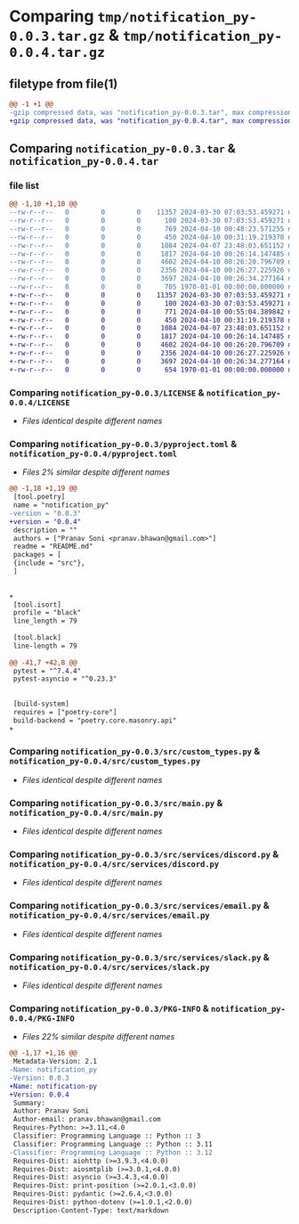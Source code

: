 # Comparing `tmp/notification_py-0.0.3.tar.gz` & `tmp/notification_py-0.0.4.tar.gz`

## filetype from file(1)

```diff
@@ -1 +1 @@
-gzip compressed data, was "notification_py-0.0.3.tar", max compression
+gzip compressed data, was "notification_py-0.0.4.tar", max compression
```

## Comparing `notification_py-0.0.3.tar` & `notification_py-0.0.4.tar`

### file list

```diff
@@ -1,10 +1,10 @@
--rw-r--r--   0        0        0    11357 2024-03-30 07:03:53.459271 notification_py-0.0.3/LICENSE
--rw-r--r--   0        0        0      100 2024-03-30 07:03:53.459271 notification_py-0.0.3/README.md
--rw-r--r--   0        0        0      769 2024-04-10 00:48:23.571255 notification_py-0.0.3/pyproject.toml
--rw-r--r--   0        0        0      450 2024-04-10 00:31:19.219378 notification_py-0.0.3/src/__init__.py
--rw-r--r--   0        0        0     1084 2024-04-07 23:48:03.651152 notification_py-0.0.3/src/custom_types.py
--rw-r--r--   0        0        0     1817 2024-04-10 00:26:14.147485 notification_py-0.0.3/src/main.py
--rw-r--r--   0        0        0     4602 2024-04-10 00:26:20.796709 notification_py-0.0.3/src/services/discord.py
--rw-r--r--   0        0        0     2356 2024-04-10 00:26:27.225926 notification_py-0.0.3/src/services/email.py
--rw-r--r--   0        0        0     3697 2024-04-10 00:26:34.277164 notification_py-0.0.3/src/services/slack.py
--rw-r--r--   0        0        0      705 1970-01-01 00:00:00.000000 notification_py-0.0.3/PKG-INFO
+-rw-r--r--   0        0        0    11357 2024-03-30 07:03:53.459271 notification_py-0.0.4/LICENSE
+-rw-r--r--   0        0        0      100 2024-03-30 07:03:53.459271 notification_py-0.0.4/README.md
+-rw-r--r--   0        0        0      771 2024-04-10 00:55:04.389842 notification_py-0.0.4/pyproject.toml
+-rw-r--r--   0        0        0      450 2024-04-10 00:31:19.219378 notification_py-0.0.4/src/__init__.py
+-rw-r--r--   0        0        0     1084 2024-04-07 23:48:03.651152 notification_py-0.0.4/src/custom_types.py
+-rw-r--r--   0        0        0     1817 2024-04-10 00:26:14.147485 notification_py-0.0.4/src/main.py
+-rw-r--r--   0        0        0     4602 2024-04-10 00:26:20.796709 notification_py-0.0.4/src/services/discord.py
+-rw-r--r--   0        0        0     2356 2024-04-10 00:26:27.225926 notification_py-0.0.4/src/services/email.py
+-rw-r--r--   0        0        0     3697 2024-04-10 00:26:34.277164 notification_py-0.0.4/src/services/slack.py
+-rw-r--r--   0        0        0      654 1970-01-01 00:00:00.000000 notification_py-0.0.4/PKG-INFO
```

### Comparing `notification_py-0.0.3/LICENSE` & `notification_py-0.0.4/LICENSE`

 * *Files identical despite different names*

### Comparing `notification_py-0.0.3/pyproject.toml` & `notification_py-0.0.4/pyproject.toml`

 * *Files 2% similar despite different names*

```diff
@@ -1,18 +1,19 @@
 [tool.poetry]
 name = "notification_py"
-version = "0.0.3"
+version = "0.0.4"
 description = ""
 authors = ["Pranav Soni <pranav.bhawan@gmail.com>"]
 readme = "README.md"
 packages = [
 {include = "src"},
 ]
 
 
+
 [tool.isort]
 profile = "black"
 line_length = 79
 
 [tool.black]
 line-length = 79
 
@@ -41,7 +42,8 @@
 pytest = "^7.4.4"
 pytest-asyncio = "^0.23.3"
 
 
 [build-system]
 requires = ["poetry-core"]
 build-backend = "poetry.core.masonry.api"
+
```

### Comparing `notification_py-0.0.3/src/custom_types.py` & `notification_py-0.0.4/src/custom_types.py`

 * *Files identical despite different names*

### Comparing `notification_py-0.0.3/src/main.py` & `notification_py-0.0.4/src/main.py`

 * *Files identical despite different names*

### Comparing `notification_py-0.0.3/src/services/discord.py` & `notification_py-0.0.4/src/services/discord.py`

 * *Files identical despite different names*

### Comparing `notification_py-0.0.3/src/services/email.py` & `notification_py-0.0.4/src/services/email.py`

 * *Files identical despite different names*

### Comparing `notification_py-0.0.3/src/services/slack.py` & `notification_py-0.0.4/src/services/slack.py`

 * *Files identical despite different names*

### Comparing `notification_py-0.0.3/PKG-INFO` & `notification_py-0.0.4/PKG-INFO`

 * *Files 22% similar despite different names*

```diff
@@ -1,17 +1,16 @@
 Metadata-Version: 2.1
-Name: notification_py
-Version: 0.0.3
+Name: notification-py
+Version: 0.0.4
 Summary: 
 Author: Pranav Soni
 Author-email: pranav.bhawan@gmail.com
 Requires-Python: >=3.11,<4.0
 Classifier: Programming Language :: Python :: 3
 Classifier: Programming Language :: Python :: 3.11
-Classifier: Programming Language :: Python :: 3.12
 Requires-Dist: aiohttp (>=3.9.3,<4.0.0)
 Requires-Dist: aiosmtplib (>=3.0.1,<4.0.0)
 Requires-Dist: asyncio (>=3.4.3,<4.0.0)
 Requires-Dist: print-position (>=2.0.1,<3.0.0)
 Requires-Dist: pydantic (>=2.6.4,<3.0.0)
 Requires-Dist: python-dotenv (>=1.0.1,<2.0.0)
 Description-Content-Type: text/markdown
```

